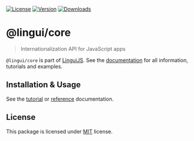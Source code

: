 [![License][badge-license]][license]
[![Version][badge-version]][package]
[![Downloads][badge-downloads]][package]

# @lingui/core

> Internationalization API for JavaScript apps

`@lingui/core` is part of [LinguiJS][linguijs]. See the [documentation][documentation] for all information, tutorials and examples.

## Installation & Usage

See the [tutorial][tutorial] or [reference][reference] documentation.

## License

This package is licensed under [MIT][license] license.

[license]: https://github.com/lingui/js-lingui/blob/main/LICENSE
[linguijs]: https://github.com/lingui/js-lingui
[documentation]: https://lingui.dev
[tutorial]: https://lingui.dev/tutorials/javascript
[reference]: https://lingui.dev/ref/core
[package]: https://www.npmjs.com/package/@lingui/core
[badge-downloads]: https://img.shields.io/npm/dw/@lingui/core.svg
[badge-version]: https://img.shields.io/npm/v/@lingui/core.svg
[badge-license]: https://img.shields.io/npm/l/@lingui/core.svg
